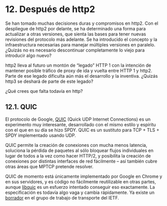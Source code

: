 # 12. Después de http2

Se han tomado muchas decisiones duras y compromisos en http2. Con el despliegue de http2 por delante, se ha determinado una forma para actualizar a otras versiones, que sienta las bases para tener nuevas revisiones del protocolo más adelante. Se ha introducido el concepto y la infraestructura necesarias para manejar múltiples versiones en paralelo. ¿Quizás no es necesario descontinuar completamente lo viejo para introducir algo nuevo?

http2 lleva al futuro un montón de “legado” HTTP 1 con la intención de mantener posible tráfico de proxy de ida y vuelta entre HTTP 1 y http2. Parte de ese legado dificulta aún más el desarrollo y la inventiva. ¿Quizás http3 se deshará de parte de este legado?

¿Qué crees que falta todavía en http?

## 12.1. QUIC

El protocolo de Google, [QUIC](https://www.chromium.org/quic) (Quick UDP Internet Connections) es un experimento muy interesante, desarrollado con el mismo estilo y espíritu con el que en su día se hizo SPDY. QUIC es un sustituto para TCP + TLS + SPDY implementado usando UDP.

QUIC permite la creación de conexiones con mucha menos latencia, soluciona la pérdida de paquetes al sólo bloquear flujos individuales en lugar de todos a la vez como hacer HTTP/2, y posibilita la creación de conexiones por distintas interfaces de red fácilmente – así también cubre otras áreas que MPTCP pretende resolver.

QUIC de momento está únicamente implementado por Google en Chrome y en sus servidores, y es código no fácilmente reutilizable en otras partes, aunque [libquic](https://github.com/devsisters/libquic) es un esfuerzo intentado conseguir eso exactamente. La especificación es todavía algo vaga y cambia rápidamente. Ya existe un [borrador](http://tools.ietf.org/html/draft-tsvwg-quic-protocol-01) en el grupo de trabajo de transporte del IETF.

